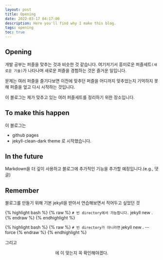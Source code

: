 ```yaml
---
layout: post
title: Opening
date: 2022-03-17 04:17:00
description: Here you'll find why I make this blog.
tags: opening
toc: true
---
```


## Opening

개발 공부는 퍼즐을 맞추는 것과 비슷한 것 같습니다.
여기저기서 흥미로운 퍼즐세트`(새로운 기술)`가 나타나며 새로운 퍼즐을 경험하는 것은 즐거운 일입니다.

문제는 여러 퍼즐을 즐기다보면 이전에 맞추던 퍼즐을 어디까지 맞추었는지 기억하지 못해 퍼즐을 엎고 다시 시작하는 것입니다.

이 블로그는 제가 맞추고 있는 여러 퍼즐세트를 정리하기 위한 장소입니다.

## To make this happen

이 블로그는 
- github pages
- jekyll-clean-dark theme
로 시작했습니다.

## In the future

Markdown을 더 깊이 사용하고
블로그에 추가적인 기능을 추가할 예정입니다.(e.g., 댓글)

## Remember

블로그를 만들기 위해 기본 jekyll을 받아서 연습해보면서 적어두고 싶었던 것

{% highlight bash %}
{% raw %}
`# 빈 directory에서 가능합니다.`
jekyll new .
{% endraw %}
{% endhighlight %}

{% highlight bash %}
{% raw %}
`# 빈 directory가 아니라면`
jekyll new . --force
{% endraw %}
{% endhighlight %}

그리고 <html> <header> 에 <html lang="en-us">이 맞는지 꼭 확인해야겠다.
